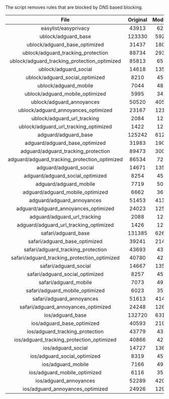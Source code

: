 The script removes rules that are blocked by DNS based blocking.


| File | Original | Modified |
|:----:|:-----:|:-----:|
| easylist/easyprivacy | 43913 | 6241 |
| ublock/adguard_base | 123330 | 59212 |
| ublock/adguard_base_optimized | 31437 | 18005 |
| ublock/adguard_tracking_protection | 88734 | 29344 |
| ublock/adguard_tracking_protection_optimized | 85813 | 6583 |
| ublock/adguard_social | 14618 | 13538 |
| ublock/adguard_social_optimized | 8210 | 4549 |
| ublock/adguard_mobile | 7044 | 4881 |
| ublock/adguard_mobile_optimized | 5995 | 3491 |
| ublock/adguard_annoyances | 50520 | 40529 |
| ublock/adguard_annoyances_optimized | 23167 | 12179 |
| ublock/adguard_url_tracking | 2084 | 1239 |
| ublock/adguard_url_tracking_optimized | 1422 | 1236 |
| adguard/adguard_base | 125242 | 61227 |
| adguard/adguard_base_optimized | 31983 | 19016 |
| adguard/adguard_tracking_protection | 89473 | 30029 |
| adguard/adguard_tracking_protection_optimized | 86534 | 7254 |
| adguard/adguard_social | 14671 | 13599 |
| adguard/adguard_social_optimized | 8254 | 4593 |
| adguard/adguard_mobile | 7719 | 5056 |
| adguard/adguard_mobile_optimized | 6662 | 3660 |
| adguard/adguard_annoyances | 51453 | 41384 |
| adguard/adguard_annoyances_optimized | 24023 | 12588 |
| adguard/adguard_url_tracking | 2088 | 1244 |
| adguard/adguard_url_tracking_optimized | 1426 | 1241 |
| safari/adguard_base | 131385 | 62653 |
| safari/adguard_base_optimized | 39241 | 21472 |
| safari/adguard_tracking_protection | 43693 | 4357 |
| safari/adguard_tracking_protection_optimized | 40780 | 4212 |
| safari/adguard_social | 14667 | 13589 |
| safari/adguard_social_optimized | 8257 | 4583 |
| safari/adguard_mobile | 7073 | 4917 |
| safari/adguard_mobile_optimized | 6023 | 3522 |
| safari/adguard_annoyances | 51613 | 41475 |
| safari/adguard_annoyances_optimized | 24248 | 12658 |
| ios/adguard_base | 132720 | 63170 |
| ios/adguard_base_optimized | 40593 | 21987 |
| ios/adguard_tracking_protection | 43779 | 4365 |
| ios/adguard_tracking_protection_optimized | 40866 | 4220 |
| ios/adguard_social | 14727 | 13621 |
| ios/adguard_social_optimized | 8319 | 4597 |
| ios/adguard_mobile | 7166 | 4958 |
| ios/adguard_mobile_optimized | 6116 | 3560 |
| ios/adguard_annoyances | 52289 | 42046 |
| ios/adguard_annoyances_optimized | 24926 | 12944 |